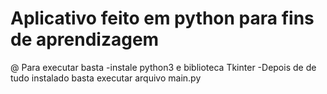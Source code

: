 # Aplicativo feito em python para fins de  aprendizagem 
@ Para executar basta
-instale python3 e biblioteca Tkinter 
-Depois de de tudo instalado basta executar arquivo main.py 
